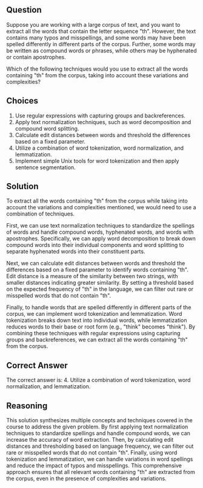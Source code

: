 ## Question

Suppose you are working with a large corpus of text, and you want to extract all the words that contain the letter sequence "th". However, the text contains many typos and misspellings, and some words may have been spelled differently in different parts of the corpus. Further, some words may be written as compound words or phrases, while others may be hyphenated or contain apostrophes.

Which of the following techniques would you use to extract all the words containing "th" from the corpus, taking into account these variations and complexities?

## Choices

1. Use regular expressions with capturing groups and backreferences.
2. Apply text normalization techniques, such as word decomposition and compound word splitting.
3. Calculate edit distances between words and threshold the differences based on a fixed parameter.
4. Utilize a combination of word tokenization, word normalization, and lemmatization.
5. Implement simple Unix tools for word tokenization and then apply sentence segmentation.

## Solution

To extract all the words containing "th" from the corpus while taking into account the variations and complexities mentioned, we would need to use a combination of techniques.

First, we can use text normalization techniques to standardize the spellings of words and handle compound words, hyphenated words, and words with apostrophes. Specifically, we can apply word decomposition to break down compound words into their individual components and word splitting to separate hyphenated words into their constituent parts.

Next, we can calculate edit distances between words and threshold the differences based on a fixed parameter to identify words containing "th". Edit distance is a measure of the similarity between two strings, with smaller distances indicating greater similarity. By setting a threshold based on the expected frequency of "th" in the language, we can filter out rare or misspelled words that do not contain "th".

Finally, to handle words that are spelled differently in different parts of the corpus, we can implement word tokenization and lemmatization. Word tokenization breaks down text into individual words, while lemmatization reduces words to their base or root form (e.g., "think" becomes "think"). By combining these techniques with regular expressions using capturing groups and backreferences, we can extract all the words containing "th" from the corpus.

## Correct Answer

The correct answer is: 4. Utilize a combination of word tokenization, word normalization, and lemmatization.

## Reasoning

This solution synthesizes multiple concepts and techniques covered in the course to address the given problem. By first applying text normalization techniques to standardize spellings and handle compound words, we can increase the accuracy of word extraction. Then, by calculating edit distances and thresholding based on language frequency, we can filter out rare or misspelled words that do not contain "th". Finally, using word tokenization and lemmatization, we can handle variations in word spellings and reduce the impact of typos and misspellings. This comprehensive approach ensures that all relevant words containing "th" are extracted from the corpus, even in the presence of complexities and variations.